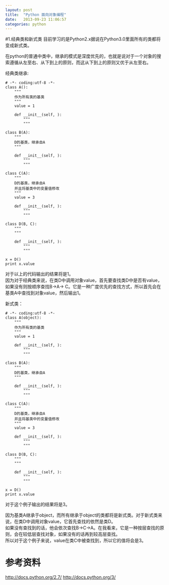 ```yaml
---
layout: post
title:  "Python 面向对象编程"
date:   2013-09-23 11:06:57
categories: python
---
```


#1.经典类和新式类
目前学习的是Python2.x据说在Python3.0里面所有的类都将变成新式类。

在python的普通中类中，继承的模式是深度优先的，也就是说对于一个对象的搜索遵循从左至右、从下到上的原则，而这从下到上的原则又优于从左至右。
  
经典类继承:  

	# -*- coding:utf-8 -*-
	class A():
	    """
	    作为所有类的基类
	    """
	    value = 1
	     
	    def __init__(self, ):
	        """
	        """
	         
	class B(A):
	    """
	    D的基类，继承自A
	    """
	     
	    def __init__(self, ):
	        """
	        """
	 
	class C(A):
	    """
	    D的基类，继承自A
	    并且将基类中的变量值修改
	    """
	    value = 3
	     
	    def __init__(self, ):
	        """
	        """
	         
	class D(B, C):
	    """
	    """
	     
	    def __init__(self, ):
	        """
	        """
	         
	x = D()
	print x.value

对于以上的代码输出的结果将是1。  
因为对于经典类来说，在类D中调用对象value，首先要查找类D中是否有value，如果没有则按顺序查找B->A->  C。它是一种广度优先的查找方式，所以首先会在基类A中查找到对象value，然后输出1。  

新式类：

	# -*- coding:utf-8 -*-
	class A(object):
	    """
	    作为所有类的基类
	    """
	    value = 1
	     
	    def __init__(self, ):
	        """
	        """
	         
	class B(A):
	    """
	    D的基类，继承自A
	    """
	     
	    def __init__(self, ):
	        """
	        """
	 
	class C(A):
	    """
	    D的基类，继承自A
	    并且将基类中的变量值修改
	    """
	    value = 3
	     
	    def __init__(self, ):
	        """
	        """
	         
	class D(B, C):
	    """
	    """
	     
	    def __init__(self, ):
	        """
	        """
	         
	x = D()
	print x.value

对于这个例子输出的结果将是3。  

因为基类A继承于object，而所有继承于object的类都将是新式类。对于新式类来说，在类D中调用对象value，它首先查找的依然是类D。  
如果没有查找到的话，他会依次查找B->C->A。在我看来，它是一种按层查找的原则，会在较低层查找对象，如果没有的话再到较高层查找。  
所以对于这个例子来说，value在类C中被查找到，所以它的值将会是3。  

# 参考资料
http://docs.python.org/2.7/
http://docs.python.org/3/

